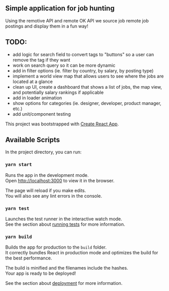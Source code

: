 ## Simple application for job hunting
Using the remotive API and remote OK API we source job remote job postings and display them in a fun way!

## TODO:
- add logic for search field to convert tags to "buttons" so a user can remove the tag if they want
- work on search query so it can be more dynamic
- add in filter options (ie. filter by country, by salary, by posting type)
- implement a world view map that allows users to see where the jobs are located at a glance
- clean up UI, create a dashboard that shows a list of jobs, the map view, and potentially salary rankings if applicable
- add in loader animation
- show options for categories (ie. designer, developer, product manager, etc.)
- add unit/component testing


This project was bootstrapped with [Create React App](https://github.com/facebook/create-react-app).

## Available Scripts

In the project directory, you can run:

### `yarn start`

Runs the app in the development mode.<br />
Open [http://localhost:3000](http://localhost:3000) to view it in the browser.

The page will reload if you make edits.<br />
You will also see any lint errors in the console.

### `yarn test`

Launches the test runner in the interactive watch mode.<br />
See the section about [running tests](https://facebook.github.io/create-react-app/docs/running-tests) for more information.

### `yarn build`

Builds the app for production to the `build` folder.<br />
It correctly bundles React in production mode and optimizes the build for the best performance.

The build is minified and the filenames include the hashes.<br />
Your app is ready to be deployed!

See the section about [deployment](https://facebook.github.io/create-react-app/docs/deployment) for more information.
